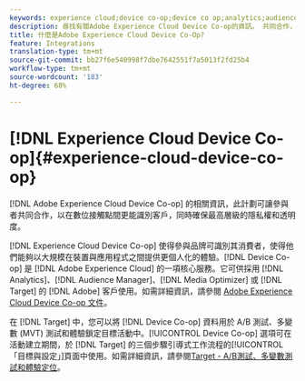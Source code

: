 ```yaml
---
keywords: experience cloud;device co-op;device co op;analytics;audience manager;aam;media optimizer;裝置圖表
description: 尋找有關Adobe Experience Cloud Device Co-op的資訊。 共同合作，在數位接觸點上更好地識別消費者，同時確保隱私和透明度。
title: 什麼是Adobe Experience Cloud Device Co-Op?
feature: Integrations
translation-type: tm+mt
source-git-commit: bb27f6e540998f7dbe7642551f7a5013f2fd25b4
workflow-type: tm+mt
source-wordcount: '183'
ht-degree: 68%

---
```



# [!DNL Experience Cloud Device Co-op]{#experience-cloud-device-co-op}

[!DNL Adobe Experience Cloud Device Co-op] 的相關資訊，此計劃可讓參與者共同合作，以在數位接觸點間更能識別客戶，同時確保最高層級的隱私權和透明度。

[!DNL Experience Cloud Device Co-op] 使得參與品牌可識別其消費者，使得他們能夠以大規模在裝置與應用程式之間提供更個人化的體驗。[!DNL Device Co-op] 是 [!DNL Adobe Experience Cloud] 的一項核心服務。它可供採用 [!DNL Analytics]、[!DNL Audience Manager]、[!DNL Media Optimizer] 或 [!DNL Target] 的 [!DNL Adobe] 客戶使用。如需詳細資訊，請參閱 [Adobe Experience Cloud Device Co-op 文件](https://experienceleague.adobe.com/docs/device-co-op/using/home.html)。

在 [!DNL Target] 中，您可以將 [!DNL Device Co-op] 資料用於 A/B 測試、多變數 (MVT) 測試和體驗鎖定目標活動中。[!UICONTROL Device Co-op] 選項可在活動建立期間，於 [!DNL Target] 的三個步驟引導式工作流程的[!UICONTROL 「目標與設定」]頁面中使用。如需詳細資訊，請參閱[Target - A/B測試、多變數測試和體驗定位](https://experienceleague.adobe.com/docs/device-co-op/using/data/target.html)。
